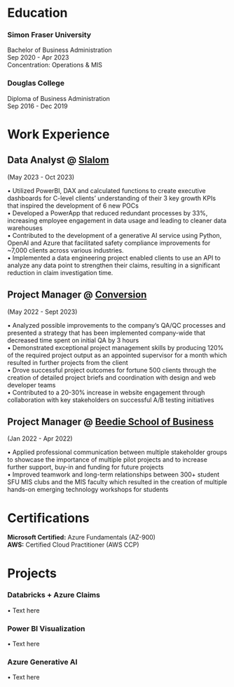 # Education
### Simon Fraser University  
Bachelor of Business Administration  
Sep 2020 - Apr 2023  
Concentration: Operations & MIS  

### Douglas College  
Diploma of Business Administration  
Sep 2016 - Dec 2019  

# Work Experience

## Data Analyst @ [Slalom](https://www.slalom.com/)  
(May 2023 - Oct 2023)  

• Utilized PowerBI, DAX and calculated functions to create executive dashboards for C-level clients’ understanding of their 3 key growth KPIs that inspired the development of 6 new POCs  
• Developed a PowerApp that reduced redundant processes by 33%, increasing employee engagement in data usage and leading to cleaner data warehouses  
• Contributed to the development of a generative AI service using Python, OpenAI and Azure that facilitated safety compliance improvements for ~7,000 clients across various industries.  
• Implemented a data engineering project enabled clients to use an API to analyze any data point to strengthen their claims, resulting in a significant reduction in claim investigation time.  

## Project Manager @ [Conversion](https://conversion.com/)  
(May 2022 - Sept 2023)  

• Analyzed possible improvements to the company’s QA/QC processes and presented a strategy that has been implemented company-wide that decreased time spent on initial QA by 3 hours  
• Demonstrated exceptional project management skills by producing 120% of the required project output as an appointed supervisor for a month which resulted in further projects from the client  
• Drove successful project outcomes for fortune 500 clients through the creation of detailed project briefs and coordination with design and web developer teams  
• Contributed to a 20-30% increase in website engagement through collaboration with key stakeholders on successful A/B testing initiatives  

## Project Manager @ [Beedie School of Business](https://beedie.sfu.ca/)  
(Jan 2022 - Apr 2022)

• Applied professional communication between multiple stakeholder groups to showcase the importance of multiple pilot projects and to increase further support, buy-in and funding for future projects  
• Improved teamwork and long-term relationships between 300+ student SFU MIS clubs and the MIS faculty which resulted in the creation of multiple hands-on emerging technology workshops for students  

# Certifications
**Microsoft Certified:** Azure Fundamentals (AZ-900)  
**AWS:** Certified Cloud Practitioner (AWS CCP)  


# Projects
### Databricks + Azure Claims  
• Text here
### Power BI Visualization  
• Text here
### Azure Generative AI  
• Text here